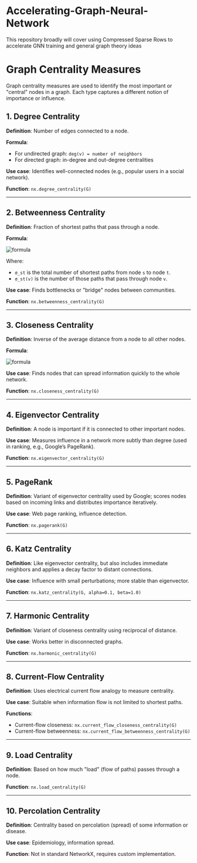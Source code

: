 # Accelerating-Graph-Neural-Network
This repository broadly will cover using Compressed Sparse Rows to accelerate GNN training and general graph theory ideas

# Graph Centrality Measures

Graph centrality measures are used to identify the most important or "central" nodes in a graph. Each type captures a different notion of importance or influence.

## 1. Degree Centrality

**Definition**: Number of edges connected to a node.

**Formula**:  
- For undirected graph: `deg(v) = number of neighbors`  
- For directed graph: in-degree and out-degree centralities

**Use case**: Identifies well-connected nodes (e.g., popular users in a social network).

**Function**: `nx.degree_centrality(G)`

---

## 2. Betweenness Centrality

**Definition**: Fraction of shortest paths that pass through a node.

**Formula**:  

![formula](https://latex.codecogs.com/png.image?\dpi{110}&space;C_B(v)=\sum_{s\ne\,v\ne\,t}\frac{\sigma_{st}(v)}{\sigma_{st}})


Where:
- `σ_st` is the total number of shortest paths from node `s` to node `t`.
- `σ_st(v)` is the number of those paths that pass through node `v`.

**Use case**: Finds bottlenecks or "bridge" nodes between communities.

**Function**: `nx.betweenness_centrality(G)`

---

## 3. Closeness Centrality

**Definition**: Inverse of the average distance from a node to all other nodes.

**Formula**:  

![formula](https://latex.codecogs.com/png.image?\dpi{110}&space;C_C(v)=\frac{1}{\sum_t\,d(v,\,t)})




**Use case**: Finds nodes that can spread information quickly to the whole network.

**Function**: `nx.closeness_centrality(G)`

---

## 4. Eigenvector Centrality

**Definition**: A node is important if it is connected to other important nodes.

**Use case**: Measures influence in a network more subtly than degree (used in ranking, e.g., Google’s PageRank).

**Function**: `nx.eigenvector_centrality(G)`

---

## 5. PageRank

**Definition**: Variant of eigenvector centrality used by Google; scores nodes based on incoming links and distributes importance iteratively.

**Use case**: Web page ranking, influence detection.

**Function**: `nx.pagerank(G)`

---

## 6. Katz Centrality

**Definition**: Like eigenvector centrality, but also includes immediate neighbors and applies a decay factor to distant connections.

**Use case**: Influence with small perturbations; more stable than eigenvector.

**Function**: `nx.katz_centrality(G, alpha=0.1, beta=1.0)`

---

## 7. Harmonic Centrality

**Definition**: Variant of closeness centrality using reciprocal of distance.

**Use case**: Works better in disconnected graphs.

**Function**: `nx.harmonic_centrality(G)`

---

## 8. Current-Flow Centrality

**Definition**: Uses electrical current flow analogy to measure centrality.

**Use case**: Suitable when information flow is not limited to shortest paths.

**Functions**:  
- Current-flow closeness: `nx.current_flow_closeness_centrality(G)`  
- Current-flow betweenness: `nx.current_flow_betweenness_centrality(G)`

---

## 9. Load Centrality

**Definition**: Based on how much "load" (flow of paths) passes through a node.

**Function**: `nx.load_centrality(G)`

---

## 10. Percolation Centrality

**Definition**: Centrality based on percolation (spread) of some information or disease.

**Use case**: Epidemiology, information spread.

**Function**: Not in standard NetworkX, requires custom implementation.
